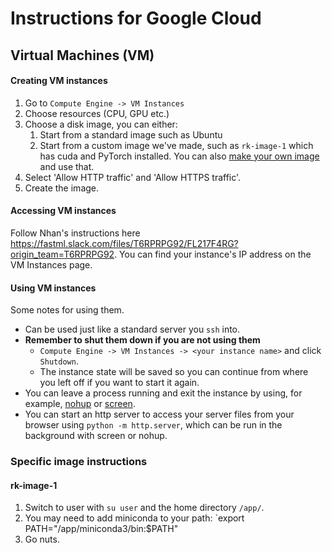 # Instructions for Google Cloud

## Virtual Machines (VM)

#### Creating VM instances

1. Go to `Compute Engine -> VM Instances`
2. Choose resources (CPU, GPU etc.)
3. Choose a disk image, you can either:
   1. Start from a standard image such as Ubuntu
   2. Start from a custom image we've made, such as `rk-image-1` which has cuda and PyTorch installed. You can also [make your own image](https://cloud.google.com/compute/docs/images/create-delete-deprecate-private-images) and use that.
4. Select 'Allow HTTP traffic' and 'Allow HTTPS traffic'.
5. Create the image.


#### Accessing VM instances

Follow Nhan's instructions here https://fastml.slack.com/files/T6RPRPG92/FL217F4RG?origin_team=T6RPRPG92. You can find your instance's IP address on the VM Instances page.


#### Using VM instances

Some notes for using them.

- Can be used just like a standard server you `ssh` into.
- **Remember to shut them down if you are not using them**
  - `Compute Engine -> VM Instances -> <your instance name>` and click `Shutdown`. 
  - The instance state will be saved so you can continue from where you left off if you want to start it again.
- You can leave a process running and exit the instance by using, for example, [nohup](https://www.computerhope.com/unix/unohup.htm) or [screen](https://www.computerhope.com/unix/screen.htm).
- You can start an http server to access your server files from your browser using `python -m http.server`, which can be run in the background with screen or nohup.

### Specific image instructions

#### rk-image-1

1. Switch to user with `su user` and the home directory `/app/`.
2. You may need to add miniconda to your path: `export PATH="/app/miniconda3/bin:$PATH"
3. Go nuts.
